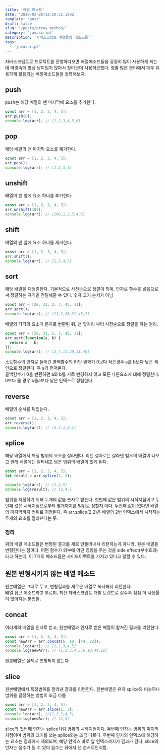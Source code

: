 ```yaml
---
title: '배열 메소드'
date: '2020-03-26T12:10:32.169Z'
template: 'post'
draft: false
slug: '/posts/array_method/'
category: 'javascript'
description: '자바스크립트 배열들의 메소드들'
tags:
  - 'javascript'
---
```


자바스크립트로 프로젝트를 진행하다보면 배열메소드들을 굉장히 많이 사용하게 되는데 머릿속에 항상 남아있지 않아서 찾아보며 사용하곤했다. 정말 많은 분야에서 매우 유용하게 활용되는 배열메소드들을 정복해보자.

## push

push는 해당 배열의 맨 마지막에 요소를 추가한다.

```js
const arr = [1, 2, 3, 4, 5];
arr.push(6);
console.log(arr); // [1,2,3,4,5,6]
```

## pop

해당 배열의 맨 마지막 요소를 제거한다.

```js
const arr = [1, 2, 3, 4, 5];
arr.pop();
console.log(arr); // [1,2,3,4]
```

## unshift

배열의 맨 앞에 요소 하나를 추가한다.

```js
const arr = [1, 2, 3, 4, 5];
arr.unshift(100);
console.log(arr); // [100,1,2,3,4,5]
```

## shift

배열의 맨 앞에 요소 하나를 제거한다.

```js
const arr = [1, 2, 3, 4, 5];
arr.shift();
console.log(arr); // [2,3,4,5]
```

## sort

해당 배열을 재정렬한다. 기본적으로 사전순으로 정렬이 되며, 인자로 함수를 넣음으로써 정렬하는 규칙을 전달해줄 수 있다. 숫자 크기 순서가 아님

```js
const arr = [20, 31, 2, 7, 45, 11];
arr.sort();
console.log(arr); // [11,2,20,31,45,7]
```

배열의 각각의 요소가 문자로 변환된 뒤, 맨 앞자리 부터 사전순으로 정렬을 하는 원리.

```js
const arr = [20, 31, 2, 7, 45, 11];
arr.sort(function(a, b) {
  return a - b;
});
console.log(arr); // [2,7,11,20,31,45]
```

소트함수의 인자로 들어간 콜백함수의 리턴 결과가 0보다 작은경우 a를 b보다 낮은 색인으로 정렬한다. 즉 a가 먼저온다.  
콜백함수가 0을 반환하면 a와 b를 서로 변경하지 않고 모든 다른요소에 대해 정렬한다.  
0보다 클 경우 b를a보다 낮은 인덱스로 정렬한다.

## reverse

배열의 순서를 뒤집는다.

```js
const arr = [1, 2, 3, 4, 5];
arr.reverse();
console.log(arr); // [5,4,3,2,1]
```

## splice

해당 배열에서 특정 범위의 요소를 잘라낸다. 리턴 결과로는 잘라낸 범우의 배열이 나오고 원래 배열에는 잘라내고 남은 범위의 배열이 있게 된다.

```js
const arr = [1, 2, 3, 4, 5];
let result = arr.splice(2, 2);

console.log(arr); // [1,2,5]
console.log(result); // [3,4,]
```

범위를 지정하기 위해 두개의 값을 숫자로 받는다. 첫번째 값은 범위의 시작지점이고 두번째 값은 시작지점으로부터 몇개까지를 범위로 정할지 이다.
두번째 값이 없다면 배열의 마지막까지 범위로 지정된다.
즉 arr.splice(2,2)은 배열의 2번 인덱스에서 시작하는 두개의 요소를 잘라낸다는 뜻.

### 정리

위의 배열 메소드들은 변형된 결과를 새로 만들어내서 리턴하는게 아니라, 원본 배열을 변형한다는 점이다. 어떤 함수가 외부에 어떤 영향을 주는 것을 side effect(부수효과)라고 하는데, 이 7개의 메소드들은 사이드이펙트를 가지고 있다고 말할 수 있다.

## 원본 변형시키지 않는 배열 메소드

원본배열은 그대로 두고, 변형결과를 새로운 배열로 복사해서 리턴한다.  
배열 접근 메소드라고 부르며, 최신 자바스크립트 개발 트랜드로 갈수록 점점 더 사용률이 많아지는 문법들.

## concat

여러개의 배열을 인자로 받고, 원본배열과 인자로 받은 배열이 합쳐진 결과를 리턴한다.

```js
const arr = [1, 2, 3, 4, 5];
const newArr = arr.concat(6, 10, [44, 22]);
console.log(arr); // [1,2,3,4,5]
console.log(newArr); // [1,2,3,4,5,6,10,44,22]
```

원본배열은 실제로 변형되지 않는다.

## slice

원본배열에서 특정범위를 잘라낸 결과를 리턴한다. 원본배열은 유지
splice와 비슷하나 범위를 결정하는 방법이 조금 다름

```js
const arr = [1, 2, 3, 4, 5];
const newArr = arr.slice(1, 3);
console.log(arr); //[1,2,3,4,5]
console.log(newArr); // [2,3]
```

slice의 첫번째 인자는 splice처럼 범위의 시작지점이다. 두번째 인자는 범위의 마지막지점이며 범위의 크기를 쓰는 splice와는 조금 다르다.
두번째 인자의 인덱스에 해당하는 요소는 결과에서 제외되며, 해당 인덱스 바로 앞 인덱스까지가 결과가 된다. slice의 인자는 음수가 될 수 있다 음수는 뒤에서 샌 순서로인식함.
